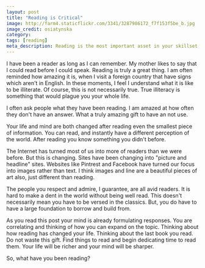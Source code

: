 ```yaml
---
layout: post
title: "Reading is Critical"
image: http://farm4.staticflickr.com/3341/3287986172_f7f153f5be_b.jpg
image_credit: osiatynska
category:
tags: [reading]
meta_description: Reading is the most important asset in your skillset. There is a direct correlation between how often you read and success in life.
---
```


I have been a reader as long as I can remember. My mother likes to say that I could read before I could speak. Reading is truly a great thing. I am often reminded how amazing it is, when I visit a foreign country that have signs which aren't in English. In these moments, I feel I understand what it is like to be illiterate. Of course, this is not necessarily true. True illiteracy is something that would plague you your whole life.

I often ask people what they have been reading. I am amazed at how often they don't have an answer. What a truly amazing gift to have an not use.

Your life and mind are both changed after reading even the smallest piece of information. You can read, and instantly have a different perception of the world. After reading you know something you didn't before.

The Internet has turned most of us into more of readers than we were before. But this is changing. Sites have been changing into "picture and headline" sites. Websites like Pintrest and Facebook have turned our focus into images rather than text. I think images and line are a beautiful pieces of art also, just different than reading.

The people you respect and admire, I guarantee, are all avid readers. It is hard to make a dent in the world without being well read. This doesn't necessarily mean you have to be versed in the classics. But, you do have to have a large foundation to borrow and build from.

As you read this post your mind is already formulating responses. You are correlating and thinking of how you can expand on the topic. Thinking about how reading has changed your life. Thinking about the last book you read. Do not waste this gift. Find things to read and begin dedicating time to read them. Your life will be richer and your mind will be sharper.

So, what have you been reading?
